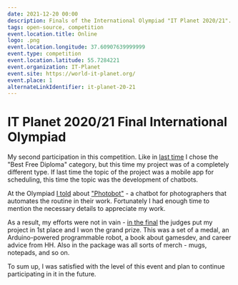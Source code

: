 ```yaml
---
date: 2021-12-20 00:00
description: Finals of the International Olympiad "IT Planet 2020/21". My second participation in this competition.
tags: open-source, competition
event.location.title: Online
logo: .png
event.location.longitude: 37.60907639999999
event.type: competition
event.location.latitude: 55.7284221
event.organization: IT-Planet
event.site: https://world-it-planet.org/
event.place: 1
alternateLinkIdentifier: it-planet-20-21
---
```

# IT Planet 2020/21 Final International Olympiad 

My second participation in this competition. Like in [last time](https://coolone.ru/ru/events/it-planet-18-19/) I chose the "Best Free Diploma" category, but this time my project was of a completely different type. If last time the topic of the project was a mobile app for scheduling, this time the topic was the development of chatbots.


At the Olympiad [I told](https://youtu.be/bvpScG3gJM0?t=5050) about ["Photobot"](https://coolone.ru/projects/photobot/) - a chatbot for photographers that automates the routine in their work. Fortunately I had enough time to mention the necessary details to appreciate my work.


As a result, my efforts were not in vain - [in the final](https://www.youtube.com/watch?v=heqDvEmU368) the judges put my project in 1st place and I won the grand prize. This was a set of a medal, an Arduino-powered programmable robot, a book about gamesdev, and career advice from HH. Also in the package was all sorts of merch - mugs, notepads, and so on.


To sum up, I was satisfied with the level of this event and plan to continue participating in it in the future.
